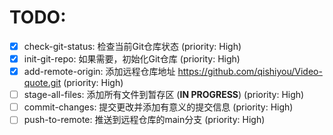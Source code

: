 # TODO:

- [x] check-git-status: 检查当前Git仓库状态 (priority: High)
- [x] init-git-repo: 如果需要，初始化Git仓库 (priority: High)
- [x] add-remote-origin: 添加远程仓库地址 https://github.com/qishiyou/Video-quote.git (priority: High)
- [ ] stage-all-files: 添加所有文件到暂存区 (**IN PROGRESS**) (priority: High)
- [ ] commit-changes: 提交更改并添加有意义的提交信息 (priority: High)
- [ ] push-to-remote: 推送到远程仓库的main分支 (priority: High)
